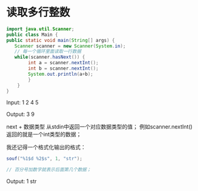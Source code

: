 # 读取多行整数
```java
import java.util.Scanner;
public class Main {
public static void main(String[] args) {
   Scanner scanner = new Scanner(System.in);
   // 每一个循环里面读取一行数据
   while(scanner.hasNext()) {
        int a = scanner.nextInt();
        int b = scanner.nextInt();
        System.out.println(a+b);
        }
    }
}

```

Input:
1 2
4 5

Output:
3
9


next + 数据类型 从stdin中返回一个对应数据类型的值；
例如scanner.nextInt() 返回的就是一个int类型的数据；


我还记得一个格式化输出的格式：
```java
souf("%1$d %2$s", 1, "str");

// 百分号加数字就表示后面第几个数据； 
```

Output:
1 str

